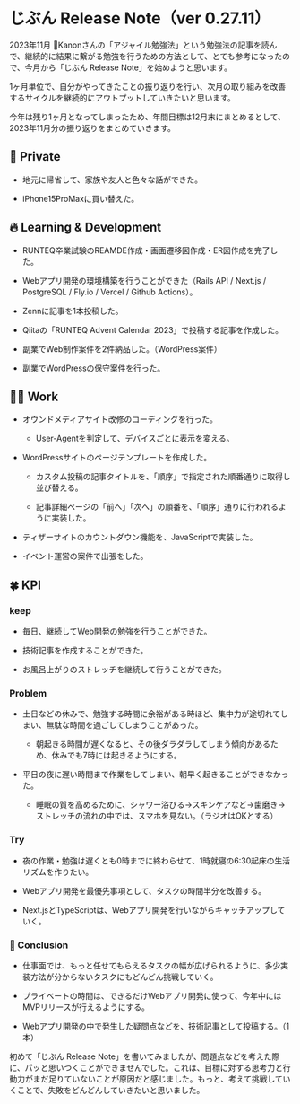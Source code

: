 # じぶん Release Note（ver 0.27.11）

2023年11月 🎉Kanonさんの「アジャイル勉強法」という勉強法の記事を読んで、継続的に結果に繋がる勉強を行うための方法として、とても参考になったので、今月から「じぶん Release Note」を始めようと思います。

1ヶ月単位で、自分がやってきたことの振り返りを行い、次月の取り組みを改善するサイクルを継続的にアウトプットしていきたいと思います。

今年は残り1ヶ月となってしまったため、年間目標は12月末にまとめるとして、2023年11月分の振り返りをまとめていきます。

## 🌻 Private

- 地元に帰省して、家族や友人と色々な話ができた。

- iPhone15ProMaxに買い替えた。

## 🔥 Learning & Development

- RUNTEQ卒業試験のREAMDE作成・画面遷移図作成・ER図作成を完了した。

- Webアプリ開発の環境構築を行うことができた（Rails API / Next.js / PostgreSQL / Fly.io / Vercel / Github Actions）。

- Zennに記事を1本投稿した。

- Qiitaの「RUNTEQ Advent Calendar 2023」で投稿する記事を作成した。

- 副業でWeb制作案件を2件納品した。（WordPress案件）

- 副業でWordPressの保守案件を行った。

## 🧑‍💻 Work

- オウンドメディアサイト改修のコーディングを行った。

  - User-Agentを判定して、デバイスごとに表示を変える。

- WordPressサイトのページテンプレートを作成した。

  - カスタム投稿の記事タイトルを、「順序」で指定された順番通りに取得し並び替える。

  - 記事詳細ページの「前へ」「次へ」の順番を、「順序」通りに行われるように実装した。

- ティザーサイトのカウントダウン機能を、JavaScriptで実装した。

- イベント運営の案件で出張をした。

## 🍀 KPI

### keep

- 毎日、継続してWeb開発の勉強を行うことができた。

- 技術記事を作成することができた。

- お風呂上がりのストレッチを継続して行うことができた。

### Problem

- 土日などの休みで、勉強する時間に余裕がある時ほど、集中力が途切れてしまい、無駄な時間を過ごしてしまうことがあった。

  - 朝起きる時間が遅くなると、その後ダラダラしてしまう傾向があるため、休みでも7時には起きるようにする。

- 平日の夜に遅い時間まで作業をしてしまい、朝早く起きることができなかった。

  - 睡眠の質を高めるために、シャワー浴びる→スキンケアなど→歯磨き→ストレッチの流れの中では、スマホを見ない。（ラジオはOKとする）

### Try

- 夜の作業・勉強は遅くとも0時までに終わらせて、1時就寝の6:30起床の生活リズムを作りたい。

- Webアプリ開発を最優先事項として、タスクの時間半分を改善する。

- Next.jsとTypeScriptは、Webアプリ開発を行いながらキャッチアップしていく。

### 🚀 Conclusion

- 仕事面では、もっと任せてもらえるタスクの幅が広げられるように、多少実装方法が分からないタスクにもどんどん挑戦していく。

- プライベートの時間は、できるだけWebアプリ開発に使って、今年中にはMVPリリースが行えるようにする。

- Webアプリ開発の中で発生した疑問点などを、技術記事として投稿する。（1本）

初めて「じぶん Release Note」を書いてみましたが、問題点などを考えた際に、パッと思いつくことができませんでした。これは、目標に対する思考力と行動力がまだ足りていないことが原因だと感じました。もっと、考えて挑戦していくことで、失敗をどんどんしていきたいと思いました。

